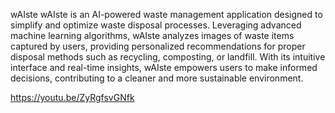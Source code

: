 wAIste
wAIste is an AI-powered waste management application designed to simplify and optimize waste disposal processes. Leveraging advanced machine learning algorithms, wAIste analyzes images of waste items captured by users, providing personalized recommendations for proper disposal methods such as recycling, composting, or landfill. With its intuitive interface and real-time insights, wAIste empowers users to make informed decisions, contributing to a cleaner and more sustainable environment.



https://youtu.be/ZyRgfsvGNfk
